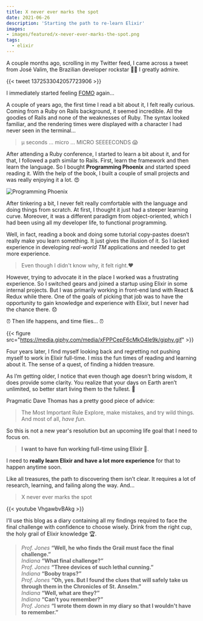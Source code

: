 ```yaml
---
title: X never ever marks the spot
date: 2021-06-26
description: 'Starting the path to re-learn Elixir'
images:
- images/featured/x-never-ever-marks-the-spot.png
tags:
  - elixir
---
```


A couple months ago, scrolling in my Twitter feed, I came across a tweet from José Valim, the Brazilian developer rockstar 👨‍🎤 I greatly admire.

{{< tweet 1372533042057723906 >}}

I immediately started feeling [FOMO](https://en.wikipedia.org/wiki/Fear_of_missing_out) again...

A couple of years ago, the first time I read a bit about it, I felt really curious.
Coming from a Ruby on Rails background, it seemed incredible. All the goodies of Rails and none of the weaknesses of Ruby. The syntax looked familiar, and the rendering times were displayed with a character I had never seen in the terminal...

> &micro; seconds ... micro ... MICRO SEEEECONDS 😱

After attending a Ruby conference, I started to learn a bit about it, and for that, I followed a path similar to Rails. First, learn the framework and then learn the language. So I bought **Programming Phoenix** and started speed reading it. With the help of the book, I built a couple of small projects and was really enjoying it a lot. 😍

![Programming Phoenix](https://pragprog.com/titles/phoenix14/programming-phoenix-1-4/phoenix14_hu6d5b8b63a4954cb696e89b39f929331b_925363_500x0_resize_q75_box.jpg)


After tinkering a bit, I never felt really comfortable with the language and doing things from scratch. At first, I thought it just had a steeper learning curve. Moreover, it was a different paradigm from object-oriented, which I had been using all my developer life, to functional programming. 

Well, in fact, reading a book and doing some tutorial copy-pastes doesn’t really make you learn something. It just gives the illusion of it. So I lacked experience in developing _real-world TM_ applications and needed to get more experience.

> Even though I didn't know why, it felt right.❤️

However, trying to advocate it in the place I worked was a frustrating experience. So I switched gears and joined a startup using Elixir in some internal projects. But I was primarily working in front-end land with React & Redux while there. One of the goals of picking that job was to have the opportunity to gain knowledge and experience with Elixir, but I never had the chance there. 😞

⏰ Then life happens, and time flies... ⏰

{{< figure src="https://media.giphy.com/media/xFPPCepF6cMkO4Ie9k/giphy.gif" >}}


Four years later, I find myself looking back and regretting not pushing myself to work in Elixir full-time. I miss the fun times of reading and learning about it. The sense of a quest, of finding a hidden treasure.

As I’m getting older, I notice that even though age doesn’t bring wisdom, it does provide some clarity. You realize that your days on Earth aren’t unlimited, so better start living them to the fullest. 💪

Pragmatic Dave Thomas has a pretty good piece of advice:

> The Most Important Rule 
Explore, make mistakes, and try wild things.  
And most of all, _have fun_.

So this is not a new year's resolution but an upcoming life goal that I need to focus on. 

> **I want to have fun working full-time using Elixir 🥳**. 

I need to **really learn Elixir and have a lot more experience** for that to happen anytime soon.

Like all treasures, the path to discovering them isn’t clear. It requires a lot of research, learning, and failing along the way. And…

> X never ever marks the spot

{{< youtube VhgawbvBAkg >}}


I’ll use this blog as a diary containing all my findings required to face the final challenge with confidence to choose wisely. Drink from the right cup, the holy grail of Elixir knowledge 🏆.

>_Prof. Jones_ **“Well, he who finds the Grail must face the final challenge.”**  
_Indiana_ **“What final challenge?”**  
_Prof. Jones_ **“Three devices of such lethal cunning.”**  
_Indiana_ **“Booby traps?”**  
_Prof. Jones_ **“Oh, yes. But I found the clues that will safely take us through them in the Chronicles of St. Anselm.”**  
_Indiana_ **“Well, what are they?”**  
_Indiana_ **“Can't you remember?”**  
_Prof. Jones_ **“I wrote them down in my diary so that I wouldn't have to remember.”** 
